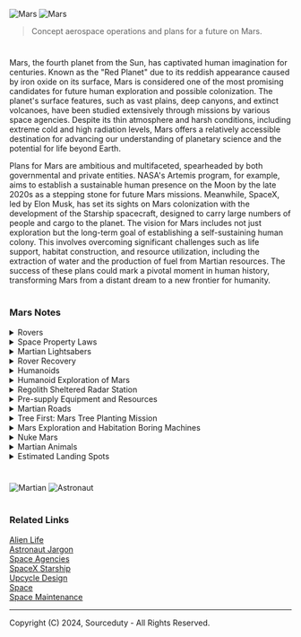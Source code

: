 ![Mars](https://github.com/sourceduty/Mars/assets/123030236/17146bc3-4d31-48f7-9567-8cc54402f6a1)
![Mars](https://github.com/user-attachments/assets/0c248060-ed0e-4951-bf5b-79a9c019308e)

> Concept aerospace operations and plans for a future on Mars.

#

Mars, the fourth planet from the Sun, has captivated human imagination for centuries. Known as the "Red Planet" due to its reddish appearance caused by iron oxide on its surface, Mars is considered one of the most promising candidates for future human exploration and possible colonization. The planet's surface features, such as vast plains, deep canyons, and extinct volcanoes, have been studied extensively through missions by various space agencies. Despite its thin atmosphere and harsh conditions, including extreme cold and high radiation levels, Mars offers a relatively accessible destination for advancing our understanding of planetary science and the potential for life beyond Earth.

Plans for Mars are ambitious and multifaceted, spearheaded by both governmental and private entities. NASA's Artemis program, for example, aims to establish a sustainable human presence on the Moon by the late 2020s as a stepping stone for future Mars missions. Meanwhile, SpaceX, led by Elon Musk, has set its sights on Mars colonization with the development of the Starship spacecraft, designed to carry large numbers of people and cargo to the planet. The vision for Mars includes not just exploration but the long-term goal of establishing a self-sustaining human colony. This involves overcoming significant challenges such as life support, habitat construction, and resource utilization, including the extraction of water and the production of fuel from Martian resources. The success of these plans could mark a pivotal moment in human history, transforming Mars from a distant dream to a new frontier for humanity.

#
### Mars Notes

<details><summary>Rovers</summary>
<br>

![Parts](https://github.com/sourceduty/Mars/assets/123030236/2b492fcd-3a06-4d57-a8c0-6c6f1c877bb0)

### Rover Design

NASA's approach to Mars rover design exemplifies a blend of cutting-edge technology and rigorous engineering principles tailored to the harsh Martian environment. Each rover, from Sojourner to the more recent Perseverance, is built to perform complex scientific tasks while enduring extreme conditions. The designs incorporate robust mobility systems to navigate diverse terrains, from rocky landscapes to sand dunes. Rovers are equipped with sophisticated scientific instruments intended for astrobiology, geology, and atmospheric studies, helping to unravel Mars' history and assess its habitability. Solar panels or radioisotope thermoelectric generators typically power these rovers, ensuring sustained operations. Additionally, communication systems are crucial for transmitting vast amounts of data back to Earth. With each mission, NASA iteratively improves its rover designs, incorporating lessons learned from previous missions to enhance durability, efficiency, and scientific capabilities.

### Rover Parts

Perseverance is a complex machine comprising thousands of different parts. Perseverance is built with multiple systems that include cameras, sensors, scientific instruments, and a robotic arm. Each of these systems is made up of numerous components. Although a specific count of every individual part isn't typically detailed publicly due to the complexity and proprietary nature of the design, it's safe to say that the rover includes several thousand distinct parts. These range from small screws and electronic components to large assemblies such as the rover's chassis and wheels.

### Standardization

> Alex: *"I'm very surprised that all of the rovers on Mars aren't standardized and easy to disassemble for reuse. I think that the unique design of each Martian rover seems inefficient as designed by humans who practice standardization on Earth."*

#
### Design for Salvage-Capable Rovers in Space Exploration

Designing a rover capable of salvaging previous rovers is notably more expensive than creating a standard rover. The increased cost stems from the complexity of the technology, requiring advanced robotics, sensors, and specialized tools. Extensive research and development efforts, including customization for specific missions and target rovers, contribute to the higher expenses. Rigorous testing, integration, redundancy, and potential human involvement further elevate the overall cost.

Despite the greater upfront investment, the benefits of resource recovery and sustainability in future missions may justify these expenses. Salvage rovers have the potential to recycle valuable materials and components, reducing the need for new resources and minimizing waste. The decision to develop a salvage-capable rover should be carefully weighed against the associated costs and mission objectives to determine its feasibility and value.


![Martian Salvage](https://github.com/sourceduty/Mars/assets/123030236/9c578ea0-2b18-4338-a704-6bd792d6bfe2)

<br>
</details>

<details><summary>Space Property Laws</summary>
<br>

![Space Property Laws](https://github.com/sourceduty/Mars/assets/123030236/d522f4ab-868e-4a0f-847a-797e39fdcc7c)

Current property laws for man-made equipment on Mars are primarily governed by the principles of the Outer Space Treaty of 1967, ensuring that ownership remains with the entity that deployed the equipment, while preventing national appropriation of Martian territory. The Moon Agreement of 1979 allows for the ownership of man-made objects (e.g., rovers, landers) to remain with the entity that launched them.

Salvage-capable systems, designed to repurpose parts from previous missions or repair damaged equipment, would be controlled by their respective country's space agency through a combination of automation and direct remote operations. These space agencies, such as NASA or ESA, would retain jurisdiction and control over their rovers as per the Outer Space Treaty, ensuring compliance with international space law. The control systems would involve a sophisticated blend of pre-programmed instructions and real-time adjustments, facilitated by deep-space communication networks. This setup would enable the systems to efficiently navigate the Martian terrain, identify salvageable materials, and perform intricate repair tasks while adhering to the safety protocols and mission objectives set by their space agency. Continuous supervision and oversight would be necessary to adapt to the dynamic challenges of the Martian environment, ensuring the systems' operations align with both the technical goals and the broader international guidelines for space exploration.

As human activities outside of Earth increase, there will likely be a push for more detailed laws and agreements addressing property rights, resource utilization, and potential conflicts.

<br>
</details>

<details><summary>Martian Lightsabers</summary>
<br>

The primary mission of Mars 2020 rover involves meticulously collecting Mars rocks and soil, sealing them in tubes, and depositing them at specific surface locations with precise maps for potential future retrieval. In the rover's abdomen, essential equipment like a rotating drill carousel and 43 sample tubes are managed by a small robotic arm. To prevent Earth contamination, "witness tubes" accompany sample tubes, capturing potential contaminants. These witness tubes are opened on the Martian surface to monitor the environment during sample collection. Once collected, samples are stored within the rover until they are strategically placed at designated "sample cache depots" with precise coordinates, allowing for future retrieval and potential return to Earth, ensuring contamination-free Martian material study.

![NASA Lightsaber](https://github.com/sourceduty/Mars/assets/123030236/f4924341-58b6-4478-914f-12c008d9d367)

The [dirt sample tubes](https://www.space.com/nasa-mars-perseverance-rover-sample-tubes-lightsabers) dropped from the Mars 2020 rover look like lightsabers.

![Mars Lightsaber](https://github.com/sourceduty/Mars/assets/123030236/556c69b7-334d-4188-9a3c-f8fca5eaa754)

<br>
</details>

<details><summary>Rover Recovery</summary>
<br>

![Skycrane Hoisting the Opportunity Rover](https://github.com/sourceduty/Mars/assets/123030236/c7968ae9-c9e8-44c6-a183-b58b9a1d458c)

### Concept Mission

Consider the landing sites of the major Mars rover missions: Sojourner (part of the Mars Pathfinder mission in 1997), Spirit and Opportunity (Mars Exploration Rovers, landed in 2004), and Curiosity (Mars Science Laboratory, landed in 2012).

#

Here are the approximate landing coordinates for each rover:

- Sojourner (Mars Pathfinder): 19.13°N, 33.22°W (Ares Vallis)
- Spirit (MER-A): 14.5684°S, 175.472636°E (Gusev Crater)
- Opportunity (MER-B): 1.9462°S, 354.4734°E (Meridiani Planum)
- Curiosity (MSL): 4.5895°S, 137.4417°E (Gale Crater)

Using these coordinates, we can calculate the great-circle distances between the rovers. This calculation considers the curvature of Mars, which has an average radius of approximately 3,389.5 km. The great-circle distance is the shortest distance between two points on the surface of a sphere, measured along the surface of the sphere (as opposed to a straight line through the sphere's interior).

- Between Sojourner and Spirit: Approximately 9004 km
- Between Sojourner and Opportunity: Approximately 2036 km
- Between Sojourner and Curiosity: Approximately 9633 km
- Between Spirit and Opportunity: Approximately 9670 km
- Between Spirit and Curiosity: Approximately 2292 km
- Between Opportunity and Curiosity: Approximately 8426 km

These distances highlight the vast areas covered by Mars missions and the logistical challenges involved in planning a rover recovery mission, considering the significant distances between each landing site. ​​

### Airborne Concept

A rover recovery mission on Mars, utilizing a helicopter or a modified SkyCrane, would require meticulous planning and innovative engineering solutions. The mission would commence with the deployment of a highly advanced helicopter, designed for the thin Martian atmosphere, or a modified version of the SkyCrane that successfully delivered the Curiosity and Perseverance rovers. This aerial vehicle would need to be equipped with state-of-the-art navigation systems, robust power sources, and a versatile grappling mechanism capable of securely attaching to and lifting the varied designs of the target rovers. The recovery route would be strategically planned to minimize travel distance while navigating around Martian terrain features such as craters, canyons, and dust storm-prone areas.

The mission's first phase would focus on the closest rovers, starting with the pair of Opportunity and Spirit, given their relatively close proximity compared to others. The aerial vehicle would navigate to the Opportunity rover at Meridiani Planum, secure it, and then proceed to the Gusev Crater to recover Spirit. This phase would test the vehicle's operational capabilities, including its lifting power, endurance, and the efficiency of its grappling mechanism. Subsequent phases would target the more distant rovers, with Sojourner and Curiosity being the next priorities. Special attention would be given to optimizing flight paths to conserve energy, taking advantage of prevailing winds, and ensuring safe landings for rover pick-up and drop-off.

Technological advancements, such as improved battery technology or the utilization of nuclear power sources, would be crucial for the success of this mission. The recovery vehicle would also need to be equipped with autonomous systems for navigation and decision-making, given the communication delay between Earth and Mars. This ambitious mission would not only demonstrate the feasibility of Mars surface asset recovery but also pave the way for future missions involving the recycling of hardware and materials, significantly contributing to the sustainability of long-term exploration efforts on the Red Planet.

#
### Cost Estimate

Estimating the total cost of a Mars rover recovery mission involving a helicopter or modified SkyCrane is complex and depends on numerous factors including development, manufacturing, testing, and operational aspects. The development of a new aerial vehicle capable of navigating the Martian atmosphere and terrain, equipped with advanced grappling mechanisms and autonomous systems, could easily run into the billions of USD. For context, the Mars Helicopter Ingenuity, a technology demonstrator, cost about $85 million to develop and build, and it is a small, simple rotorcraft compared to what would be needed for a recovery mission.

The modified SkyCrane or helicopter would require significant advancements in propulsion, power, and autonomy technologies. Research, development, and testing of these new systems could increase the mission's cost substantially. Additionally, the cost of launching the mission, which includes the launch vehicle, integration, operations, and mission support, would also be a major component of the total cost. A heavy-lift rocket capable of sending the recovery vehicle to Mars could cost upwards of $150 million to $300 million per launch, depending on the launch provider and the mission's requirements.

Given these considerations, a rough estimate for a Mars rover recovery mission could exceed $1 billion to $3 billion, factoring in the development of the aerial recovery vehicle, launch costs, mission operations, and contingencies. This estimate is speculative and could vary widely based on the mission's final design, the technologies employed, and the extent of the recovery efforts. The mission's unprecedented nature and the technological advancements required would likely place it at the higher end of cost estimates for interplanetary missions.

#
### Time Estimate

The total time estimate for a Mars rover recovery mission involves several phases, each with its own set of complexities and time requirements. The initial phase, focusing on research, development, and testing of the aerial recovery vehicle (helicopter or modified SkyCrane), could span several years. Given the advanced technologies and novel systems required, this phase alone might take 5 to 7 years, considering the iterative design, extensive testing, and validation processes needed to ensure the vehicle's capability to perform under Mars' unique conditions.

Following the development phase, the preparation and launch phase would include final vehicle assembly, integration with the launch vehicle, and pre-launch testing. This phase could take an additional 1 to 2 years, depending on the launch window availability and the readiness of the launch infrastructure. The transit from Earth to Mars, aligning with the optimal launch window to minimize travel time and fuel consumption, takes approximately 6 to 9 months, depending on the specific alignment of Earth and Mars.

Once on Mars, the operational phase of the mission, including navigating to and recovering each rover, would depend heavily on the distances between rovers, the recovery vehicle's speed and operational efficiency, and the Martian environmental conditions. This phase could take anywhere from several months to over a year, especially when factoring in the time required for planning each recovery leg, executing the operations, and dealing with potential Martian challenges such as dust storms. In total, from initial development to the completion of recovery operations on Mars, the mission could span approximately 7 to 10 years.

<br>
</details>

<details><summary>Humanoids</summary>
<br>

![Humanoids](https://github.com/sourceduty/Mars/assets/123030236/04625a99-2269-4515-b810-c5688c93c117)

Sending humans to Mars presents a unique set of advantages and challenges compared to deploying humanoids, or robots with human-like features. Humans possess the unparalleled ability to make real-time decisions, adapt to unforeseen circumstances, and bring a level of flexibility to problem-solving that current robotic technology cannot match. This adaptability is especially crucial for nuanced scientific research, where human intuition and the ability to pivot based on new findings can lead to significant discoveries. Moreover, the inspirational impact of human spaceflight cannot be understated; it captures the public imagination and fuels interest in science, technology, engineering, and mathematics (STEM) fields, driving further investment in space exploration.

However, the challenges of sending humans to Mars are substantial. Life support systems to provide oxygen, water, food, and waste management significantly increase the complexity and cost of manned missions. Protecting astronauts from cosmic and solar radiation is another major hurdle, given Mars' lack of a significant magnetic field and thick atmosphere. The psychological and physical health risks associated with long-duration spaceflight, including muscle atrophy and bone density loss, pose additional concerns. Furthermore, human missions are inherently more expensive due to the necessities of life support, return vehicles, and extensive safety measures.

On the other hand, sending humanoids to Mars offers its own set of advantages, primarily in risk reduction. Robots can be sent into hazardous environments without the moral and ethical concerns associated with risking human lives, making them ideal for preliminary exploration tasks. From a cost perspective, although advanced robots are expensive to develop, the absence of life support systems makes robotic missions more budget-friendly in comparison. Robots can also be designed for extended operations, allowing for prolonged scientific studies far beyond what would be feasible for human crews. The development of advanced humanoid robots could further drive technological innovations in robotics, AI, and materials science, with broad applications beyond space exploration.

Yet, humanoids are not without their limitations. Their ability to adapt to unexpected situations is still far behind human capabilities, as they require pre-programmed instructions for most tasks and are prone to malfunctions that require remote troubleshooting. The current state of technology limits robot autonomy, with a reliance on delayed instructions from Earth hindering real-time decision-making. Additionally, robots lack the intuition and creativity that humans bring to exploration and scientific discovery, which can be crucial for making significant breakthroughs.

In conclusion, the choice between sending humans or humanoids to Mars involves a complex trade-off between the adaptability and creativity of humans and the risk reduction and cost-effectiveness of robots. A phased approach, starting with robotic missions to conduct reconnaissance and establish infrastructure, followed by human missions to leverage human cognition and creativity, might offer the most balanced strategy for Mars exploration. This combination could maximize scientific returns while minimizing risks and costs associated with deep space exploration.


<br>
</details>

<details><summary>Humanoid Exploration of Mars</summary>
<br>

![Humanoid](https://github.com/sourceduty/Mars/assets/123030236/94110f33-5250-4f49-89b5-34404e7aa997)

### Concept Mission

Objectives:
- Conduct geological surveys to understand Mars' composition and history.
- Search for signs of past or present life.
- Test the viability of in-situ resource utilization (ISRU) for future human missions.
- Demonstrate advanced robotic autonomy in navigation and scientific research.

Spacecraft Design:
- Launch Vehicle: Falcon Heavy or equivalent heavy-lift rocket.
- Transfer Vehicle: Solar electric propulsion module for transit to and from Mars.
- Mars Lander: Designed to deliver the humanoid robot safely to the Martian surface.
- Communication System: High-gain antennas for direct communication with Earth and Mars orbit relay satellites.

Humanoid Robot System:
- Locomotion: Bipedal design optimized for varied Martian terrain, capable of climbing and handling tools.
- Manipulation: Advanced robotic arms with dexterous hands to operate scientific instruments and manage ISRU experiments.
- Sensors: High-resolution cameras, spectrometers, ground-penetrating radar, and environmental sensors for scientific analysis.
- Autonomy: AI-driven systems for navigation, decision-making, and conducting experiments with minimal Earth intervention.
- Power: Solar panels with backup batteries for operation during Martian nights or dust storms.

Cost Estimates:
Humanoid Robot Mission:
- Development and Testing: $1 billion (robotic systems, AI, and autonomy capabilities)
- Launch: $350 million (including spacecraft and launch vehicle)
- Mission Operations: $200 million (including communication and data analysis)
- Total Estimated Cost: ~$1.55 billion

Compared to Human Crewed Mission:
- Development and Testing: $5 billion (life support, habitat modules, advanced propulsion)
- Launch: $1 billion (including larger spacecraft, additional supplies, and heavier launch vehicle)
- Mission Operations: $1 billion (including human life support maintenance, higher bandwidth communication)
- Return Vehicle: $500 million (for crew return to Earth)
- Total Estimated Cost: ~$7.5 billion

Conclusion:
A humanoid robot mission to Mars offers a cost-effective alternative to human exploration, reducing the mission cost by approximately 80%. This approach allows for extended surface operations, eliminates risks to human life, and tests technologies critical for future crewed missions. However, the human crewed mission offers unparalleled decision-making capabilities, adaptability, and the potential for more complex scientific exploration and public engagement.

<br>
</details>

<details><summary>Regolith Sheltered Radar Station</summary>
<br>

![Regolith Sheltered Radar Station](https://github.com/sourceduty/Mars/assets/123030236/987f6563-9799-4175-9a13-94b27df33ded)

### Concept Mission

Mission Objective:
- Establish a radar station on Mars, sheltered by regolith, to enhance surface and atmospheric observation and support future colonization efforts.

Mission Name: Mars Regolith Radar Outpost (MRRO)

Phase 1: Preliminary Design and Testing
- Develop radar technology suitable for Mars' atmosphere and surface conditions.
- Design a modular shelter structure that utilizes in-situ regolith as radiation shielding and thermal insulation.
- Conduct Earth-based tests on regolith simulation materials and 3D-printing construction methods.

Phase 2: Launch Preparation
- Spacecraft Design: A spacecraft equipped with a habitat module, a radar system, construction robots, and 3D printers for in-situ resource utilization (ISRU).
- Launch Vehicle: Utilize SpaceX's Starship, designed for deep space missions, capable of carrying the necessary payload to Mars.
- Crew Selection: A team of astronauts with expertise in engineering, geology, and robotics.

Phase 3: Transit to Mars
- Trajectory: Utilize a Hohmann transfer orbit for an efficient journey to Mars, with an estimated transit time of approximately 9 months.
- Crew Tasks: Monitor spacecraft systems, conduct scientific research, and prepare for radar station assembly.

Phase 4: Mars Surface Operations
- Landing Site: Select a site with ample regolith and minimal rock obstruction for ease of construction and optimal radar functionality.
- Shelter Construction: Deploy construction robots to gather regolith and 3D print the shelter structure around the radar system.
- Radar Installation: Assemble the radar system within the shelter, ensuring alignment and calibration for optimal operation.

Phase 5: Operational Phase
- Data Collection: Begin radar observation to study Mars' surface, subsurface structures, and atmospheric dynamics.
- Data Transmission: Regularly transmit collected data back to Earth for analysis and research purposes.

Phase 6: Mission Conclusion and Analysis
- Evaluate the radar station's performance, data quality, and the effectiveness of the regolith shelter.
- Document lessons learned for future Mars missions and infrastructure development.

Cost Estimate:
- Radar System Development and Testing: $200 million
- Shelter Design and ISRU Technology Development: $150 million
- Spacecraft and Mission Hardware: $500 million
- Launch Services: $350 million (estimate for two Starship launches, including one for crew and one for cargo)
- Crew Training and Support: $100 million
- Mars Surface Operations and Maintenance: $200 million
- Total Estimated Cost: $1.5 billion

Note: This cost estimate is highly speculative and subject to change based on technological advancements, mission design refinements, and economic factors. It does not include indirect costs such as ground operations, mission control, and long-term data analysis.


<br>
</details>

<details><summary>Pre-supply Equipment and Resources</summary>
<br>

![Supply](https://github.com/sourceduty/Mars/assets/123030236/b9f7d5ab-a246-46d5-ace9-24678457cac0)

### Concept Mission

Mission Name: Mars Pioneers Program (MPP)

Objective:
The Mars Pioneers Program aims to pre-supply the Martian surface with essential equipment and resources in preparation for future manned missions. This will reduce the payload and risk for the crewed missions, ensuring sustainability and long-term habitability.

Phase 1: Reconnaissance and Site Selection
- Deploy Mars Reconnaissance Orbiters equipped with high-resolution cameras and ground-penetrating radar to identify suitable landing sites.
- Cost Estimate: $500 million for orbiter development, launch, and operation.

Phase 2: Initial Supply Missions
- Launch a series of unmanned supply missions utilizing heavy-lift rockets such as the SpaceX Starship or NASA's Space Launch System (SLS).
- Payloads include:
  - Modular habitat units.
  - Life support systems.
  - Solar panels and nuclear power units.
  - ISRU equipment.
  - Rovers for surface exploration.
- Cost Estimate: $2 billion per mission, with a total of 5 missions planned, totaling $10 billion.

Phase 3: Advanced Infrastructure Setup
- Deploy advanced robotics and autonomous drones for the assembly of habitat modules and installation of power systems.
- Establish a basic Martian communication network.
- Initiate ISRU operations to produce water, oxygen, and rocket propellant.
- Cost Estimate: $3 billion for robotics, drones, communication setup, and initial ISRU infrastructure.

Phase 4: Final Preparations and Crew Readiness
- Send a final supply mission with additional life support consumables, scientific equipment, and spare parts.
- Conduct remote tests of all installed systems.
- Train astronaut crews on Earth in a Mars Habitat Simulator.
- Cost Estimate: $1 billion for the final supply mission and an additional $500 million for crew training and system tests.

Phase 5: Launch of Manned Mission
- Following the successful setup and testing of all pre-supplied equipment and resources, launch the first crewed mission to Mars.
- Crew objectives include further habitat expansion, in-depth scientific research, and exploration of the Martian surface.
- Cost Estimate: $6 billion for crewed mission launch, transit, and initial operations on Mars.

Overall Mission Cost Summary:
- Reconnaissance and Site Selection: $500 million
- Initial Supply Missions: $10 billion
- Advanced Infrastructure Setup: $3 billion
- Final Preparations and Crew Readiness: $1.5 billion
- Launch of Manned Mission: $6 billion
- Total Estimated Cost: $21 billion

Technologies and Strategies:
- Utilize Hohmann transfer orbits for efficient travel between Earth and Mars.
- Implement redundant systems for critical life support functions to ensure crew safety.
- Incorporate 3D printing technology using Martian regolith.
- Engage in continuous R&D to improve ISRU techniques, habitat designs, and life support systems.

Note: These cost estimates are based on current prices and projections for space hardware, launches, and operations. Actual costs may vary due to technological advancements, inflation, and changes in mission scope or design.

<br>
</details>

<details><summary>Martian Roads</summary>
<br>

![Mars Roads](https://github.com/sourceduty/Mars/assets/123030236/f92838fa-f92e-43eb-8019-a5256ad8727d)

### Concept Mission

Martian Roads - Concept Mission

Objective: To initiate the construction of durable, navigable roads on Mars to support future exploration, habitation, and transportation of materials and personnel.

1. Mission Objectives:

- Conduct detailed reconnaissance of the Martian surface to identify optimal road locations.
- Test and deploy road construction technologies suitable for the Martian environment.
- Establish a foundational network of roads to key locations, including potential sites for future habitats, research facilities, and resource extraction zones.

2. Spacecraft Design:

- Orbiter Component: Equipped with high-resolution cameras and sensors for surface mapping and site selection.
- Lander Component: Houses road construction machinery, which includes modular, automated road-building units designed for the Martian environment.
- Rovers: Autonomous or remotely operated vehicles equipped with ground-penetrating radar, material testing tools, and minor construction capabilities to assist in road construction.

3. Crew Selection Criteria:

- Engineering Expertise: Individuals with a strong background in civil engineering, particularly in unconventional or off-Earth environments.
- Robotic Operations: Skills in operating and troubleshooting autonomous construction machinery and drones.
- Geological Expertise: Understanding of Martian geology to assist in material selection and terrain assessment.
- Psychological Resilience: Ability to work in isolated, high-stress environments for extended periods.

4. Launch Vehicle:

- Selection of a heavy-lift rocket, such as the SpaceX Starship or NASA's Space Launch System (SLS), capable of carrying the necessary payload to Mars.

5. Estimated Costs:

- Development and Testing of Road Construction Technology: $500 million to $1 billion. This includes the design, development, and Earth-based testing of the road construction units and supporting machinery.
- Spacecraft Development and Construction: $2 billion to $3 billion. This covers the design and construction of the orbiter, lander, and rovers, along with the integration of all systems.
- Launch Costs: $350 million to $500 million per launch, assuming the use of SpaceX Starship. Multiple launches may be required to transport all equipment and crew to Mars.
- Mission Operations and Crew Training: $500 million to $700 million. This includes the cost of operating the mission from Earth, training the crew, and real-time support during the mission.
- Contingency and Miscellaneous: $1 billion to account for unforeseen expenses and challenges.

Total Estimated Cost: $4.35 billion to $6.2 billion

6. Timeline:

- Year 1-3: Design and development of road construction technologies and spacecraft components.
- Year 4-5: Testing of technologies on Earth and in simulated Martian environments. Crew selection and training.
- Year 6: Launch of the orbiter and reconnaissance phase.
- Year 7: Launch of landers and rovers, initiation of road construction.
- Year 8-10: Construction phase, with ongoing assessment and expansion of the road network.

Note: The above estimates and timelines are hypothetical and based on current costs and technologies. Actual costs and timelines may vary based on technological advancements, mission scope changes, and other unforeseen factors.

![Roads](https://github.com/sourceduty/Mars/assets/123030236/4041b99c-9ed6-4328-98ba-73eb1a267fab)

<br>
</details>

<details><summary>Tree First: Mars Tree Planting Mission</summary>
<br>

![Tree](https://github.com/sourceduty/Mars/assets/123030236/a66ea38a-cb4b-4806-b7bc-e93ffbc966ea)

Mission Overview

The "Tree First" mission aims to plant the first tree on Mars, symbolizing the first step towards broader terraforming efforts and sustaining human life on the planet. This mission involves sending a spacecraft to Mars with a mini-habitat designed to support a young tree's growth, studying its adaptation to Martian conditions within a controlled environment.

Objectives

- Demonstrate the ability to sustain Earth life in a controlled Martian habitat.
- Study the effects of Martian gravity and atmosphere on plant growth.
- Inspire global interest in Mars colonization and terraforming projects.

Mission Components

1. Spacecraft Design

- **Configuration**: Modified cargo spacecraft, equipped with life support systems, solar panels, and a mini-habitat module.
- **Launch Vehicle**: Falcon Heavy or similar heavy-lift launch vehicle.
- **Habitat Module**: A pressurized, temperature-controlled unit with LED grow lights, hydroponic or aeroponic growth systems, and environmental monitoring equipment.

2. Tree Selection

- **Species**: A hardy, fast-growing species such as willow or poplar, genetically modified for enhanced radiation resistance and adaptability to low pressure and oxygen environments.

3. Crew and Robotics

- **Crew**: No human crew aboard; the mission will be entirely robotic to minimize risk and cost.
- **Robotics**: Equipped with robotic arms and drones for habitat construction, tree planting, and ongoing maintenance.

Mission Timeline

- **Preparation Phase (Year 1)**: Finalize design, begin construction of spacecraft and habitat module, select and prepare tree specimen.
- **Launch Window (Year 2)**: Launch during an optimal Mars transfer window for reduced travel time and fuel consumption.
- **Travel to Mars (6-9 Months)**: Transit to Mars utilizing a Hohmann transfer orbit.
- **Mars Orbit Insertion and Landing (1 Month)**: Enter Mars orbit, descend to the surface, and deploy habitat.
- **Habitat Setup and Tree Planting (1 Month)**: Robotic systems set up the habitat, plant the tree, and initiate life support systems.
- **Growth and Study Phase (1-2 Years)**: Monitor and study the tree's growth, adapting habitat conditions as necessary.

Cost Estimates

- **Spacecraft Development and Construction**: $500 million.
- **Launch Services**: $150 million.
- **Habitat and Life Support Systems**: $200 million.
- **Mission Operations and Ground Support**: $100 million.
- **Contingency Fund (20%)**: $190 million.
- **Total Estimated Cost**: $1.14 billion.

Potential Challenges and Solutions

- **Radiation**: Enhanced shielding in the habitat module and genetic modifications to the tree can mitigate radiation damage.
- **Low Gravity**: Study the effects on plant growth; consider artificial gravity solutions for future missions.
- **Resource Supply**: Utilize in-situ resource utilization (ISRU) technologies to minimize dependence on Earth for water and nutrients.

Long-term Implications and Next Steps

Success in growing a tree on Mars would be a historic milestone, paving the way for more advanced biological experiments and laying the groundwork for future human colonization efforts. Subsequent missions could introduce more plant species, develop larger biospheres, and experiment with closed-loop life support systems.

Conclusion

"Tree First" represents an ambitious step towards making Mars habitable for future generations. Through careful planning, technological innovation, and international collaboration, this mission has the potential to inspire and revolutionize our approach to space colonization.

<br>
</details>

<details><summary>Mars Exploration and Habitation Boring Machines</summary>
<br>

![Boring Mars Image 3](https://github.com/sourceduty/Mars/assets/123030236/0e3e98dd-cfcb-48a7-b525-50a4ff26428d)

Mission Objectives:

1. Subsurface Exploration: Investigate Martian geology and search for subsurface water ice.
2. Habitat Construction: Create underground habitats for protection from cosmic radiation and temperature extremes.
3. Life Detection: Explore subsurface environments for signs of life.

Mission Architecture:

Spacecraft Design:

- Lander Module: Designed for boring machine and habitat deployment.
  Cost Estimate: $1.5B
- Habitat Modules: Pre-fabricated, expandable for underground living.
  Cost Estimate: $500M
- Boring Machine: Autonomous, capable of drilling and geological analysis.
  Cost Estimate: $800M

Launch and Transit:

- Heavy-lift Rocket: For launching components into Earth orbit.
  Cost Estimate: $350M per launch
- High-efficiency Propulsion System: For transit to Mars.
  Cost Estimate: $1B
- Hohmann Transfer Orbit: Fuel-efficient path to Mars.
  No additional cost (included in propulsion system).

Mars Orbit Insertion and Landing:

- Aerobraking, parachutes, and powered descent for safe landing.
  Cost Estimate: $250M

Deployment and Operations:

- Remote monitoring and control systems for drilling operations.
  Cost Estimate: $150M
- Scientific instruments and life detection experiments.
  Cost Estimate: $200M

Crew Selection and Training:

- Multidisciplinary team with expertise in geology, engineering, and medical care.
  Training Cost Estimate: $100M

Challenges and Solutions:

- Machine Jamming: Redundant systems and dislodging tools.
  Mitigation Cost: $50M
- Life Support Systems: ISRU technology development.
  Development Cost: $500M
- Radiation Protection: Utilize Martian regolith as shielding.
  Included in habitat module development.
- Communication Delays: Autonomous systems and AI.
  Development Cost: $300M

Total Estimated Cost: ~$6.4 Billion

Note: These are rough estimates and actual costs could vary based on technology development, mission scope, and unforeseen challenges.

<br>
</details>

<details><summary>Nuke Mars</summary>
<br>

![Nuke Mars](https://github.com/sourceduty/Mars/assets/123030236/18dd70d5-9a39-4717-9a85-e9b8df108794)

Creating a mission plan that involves setting off a nuclear explosion on Mars to modify its environment is purely speculative and raises significant ethical, legal, and scientific concerns. Current international space law, including the Outer Space Treaty, to which many spacefaring nations are signatories, prohibits the deployment of nuclear weapons in space. Moreover, the scientific community continues to debate the feasibility and consequences of such drastic measures for terraforming.

![Bomb](https://github.com/sourceduty/Mars/assets/123030236/be0d9e2d-74d2-4bd0-a1cf-28462278a3c6)

<br>
</details>

<details><summary>Martian Animals</summary>
<br>

![Martian Animals](https://github.com/sourceduty/Mars/assets/123030236/0d840296-8ccd-4f79-a874-f4d5df1881b7)

The type of animal capable of surviving on the harsh surface of Mars would need to exhibit extreme resilience to cold, radiation, and the near absence of atmospheric oxygen. Envision a creature somewhat akin to Earth's tardigrades or "water bears," renowned for their ability to endure extreme environments. This Martian species, let's call it the "Ares Microbeast," would likely be very small, possibly microscopic, to minimize its exposure to surface radiation and cold. It could possess a biochemistry that allows it to extract water from the minimal moisture found in the Martian soil and utilize carbon dioxide directly from the atmosphere, similar to how plants perform photosynthesis on Earth.

This animal's cellular structure would be extraordinarily robust, possibly having a unique form of DNA repair system to quickly fix damage caused by cosmic rays and solar radiation, challenges that are prevalent on Mars due to the thin atmosphere. Moreover, its metabolism might operate in a cryptobiotic state—meaning it could effectively shut down during prolonged periods of extreme cold or drought, and then revive itself when conditions become more favorable, much like Earth's resurrection plants. Living near or under the surface, it would likely thrive in Martian caves or crevices, where it can avoid some radiation and perhaps access subsurface ice deposits for water, pointing to a fascinating adaptation strategy in the stark conditions of Mars.

<br>
</details>

<details><summary>Estimated Landing Spots</summary>
<br>

To determine landing spots on Mars for rockets and rovers, NASA and other space agencies consider factors like scientific value, surface safety, accessibility, and potential for future exploration. The primary objective often shapes the choice: for science-focused missions, such as the Mars rovers, regions with significant geological diversity, ancient water flow indicators, or unique mineralogy are prioritized. For example, NASA's Curiosity rover landed in Gale Crater due to the presence of layered sedimentary rocks, which can preserve a record of past environmental conditions, including potential ancient water bodies. Engineers simulate Mars' conditions, conduct risk assessments of terrain features, and rely on high-resolution imagery from orbiters like the Mars Reconnaissance Orbiter (MRO) to meticulously analyze potential sites.

Surface safety is a critical factor. The landing area must be relatively flat and free of large boulders, cliffs, and other hazards that could endanger the spacecraft. For instance, NASA’s Perseverance rover landed in Jezero Crater, a challenging yet scientifically promising site. To handle the crater's rugged terrain, NASA equipped Perseverance with a new "Terrain Relative Navigation" (TRN) system, which allows the rover to navigate hazards autonomously. This site was chosen despite its risks due to signs of an ancient river delta, which is an ideal spot for looking for biosignatures. This navigation system was crucial, as it enabled precise landing amidst potentially treacherous landscapes that would be off-limits to rovers with less sophisticated landing technologies.

Additionally, agencies evaluate accessibility to sunlight and communication capabilities. For example, solar-powered missions, like the Mars Pathfinder, needed sunny landing sites near the Martian equator to maximize energy absorption. In contrast, NASA’s InSight mission landed at Elysium Planitia, a flat plain close to the equator, which was favorable for its stationary scientific instruments. The landing site selection process combines various high-resolution mapping tools, remote sensing technologies, and simulations to ensure the safe deployment of scientific instruments and data relay capabilities between the lander and Earth. This multidisciplinary approach is essential for understanding both the landing environment and the broader implications of site choice on mission success.

For SpaceX's Starship missions to Mars, likely landing sites will consider a balance of surface safety, proximity to essential resources like water ice, and favorable solar conditions for energy production. Based on current research and speculation, locations in the mid-latitudes, like the Arcadia Planitia, are considered promising. Arcadia Planitia has flat plains and evidence of subsurface ice, which could provide a valuable water source for producing oxygen and fuel. Its relatively mild terrain and potential accessibility to resources align with SpaceX’s goal of establishing a sustainable human presence on Mars.

<br>
</details>

#
![Martian](https://github.com/user-attachments/assets/ca94a7df-7344-4c56-bf49-1e51018530d4)
![Astronaut](https://github.com/user-attachments/assets/b2ff0832-e00b-4310-8ee3-cb84150d5c35)

#
### Related Links

[Alien Life](https://github.com/sourceduty/Alien_Life)
<br>
[Astronaut Jargon](https://github.com/sourceduty/Astronaut_Jargon)
<br>
[Space Agencies](https://github.com/sourceduty/Space_Agencies)
<br>
[SpaceX Starship](https://github.com/sourceduty/SpaceX_Starship)
<br>
[Upcycle Design](https://github.com/sourceduty/Upcycle_Design)
<br>
[Space](https://github.com/sourceduty/Space)
<br>
[Space Maintenance](https://github.com/sourceduty/Space_Maintenance)

***
Copyright (C) 2024, Sourceduty - All Rights Reserved.
